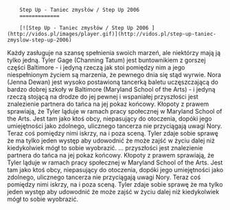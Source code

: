 
        Step Up - Taniec zmysłów / Step Up 2006 
        =============
        
        [![Step Up - Taniec zmysłów / Step Up 2006 ](http://vidos.pl/images/player.gif)](http://vidos.pl/step-up-taniec-zmyslow-step-up-2006)
        
        
 Każdy zasługuje na szansę spełnienia swoich marzeń, ale niektórzy mają ją tylko jedną. Tyler Gage (Channing Tatum) jest buntownikiem z gorszej części Baltimore - i jedyną rzeczą jak stoi pomiędzy nim a jego niespełnionym życiem są marzenia, że pewnego dnia się stąd wyrwie. Nora (Jenna Dewan) jest wysoko postawioną tancerką baletu uczęszczającą do bardzo dobrej szkoły w Baltimore (Maryland School of the Arts) - i jedyną rzeczą stojącą na drodze do jej pewnej i wspaniałej przyszłości jest znalezienie partnera do tańca na jej pokaz końcowy. Kłopoty z prawem sprawiają, że Tyler ląduje w ramach pracy społecznej w Maryland School of the Arts. Jest tam jako ktoś obcy, niepasujący do otoczenia, dopóki jego umiejętności jako zdolnego, ulicznego tancerza nie przyciągają uwagi Nory. Teraz coś pomiędzy nimi iskrzy, na i poza sceną. Tyler zdaje sobie sprawę że ma tylko jeden występ aby udowodnić że może zajść w życiu dalej niż kiedykolwiek mógł to sobie wyobrazić.   ... przyszłości jest znalezienie partnera do tańca na jej pokaz końcowy. Kłopoty z prawem sprawiają, że Tyler ląduje w ramach pracy społecznej w Maryland School of the Arts. Jest tam jako ktoś obcy, niepasujący do otoczenia, dopóki jego umiejętności jako zdolnego, ulicznego tancerza nie przyciągają uwagi Nory. Teraz coś pomiędzy nimi iskrzy, na i poza sceną. Tyler zdaje sobie sprawę że ma tylko jeden występ aby udowodnić że może zajść w życiu dalej niż kiedykolwiek mógł to sobie wyobrazić.
    